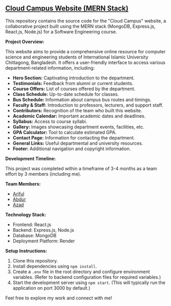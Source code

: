 ## [Cloud Campus Website (MERN Stack)](https://cloud-campus.onrender.com/)

This repository contains the source code for the "Cloud Campus" website, a collaborative project built using the MERN stack (MongoDB, Express.js, React.js, Node.js) for a Software Engineering course. 

**Project Overview:**

This website aims to provide a comprehensive online resource for computer science and engineering students of International Islamic University Chittagong, Bangladesh. It offers a user-friendly interface to access various department-related information, including:

* **Hero Section:** Captivating introduction to the department.
* **Testimonials:** Feedback from alumni or current students.
* **Course Offers:** List of courses offered by the department.
* **Class Schedule:** Up-to-date schedule for classes.
* **Bus Schedule:** Information about campus bus routes and timings.
* **Faculty & Staff:** Introduction to professors, lecturers, and support staff.
* **Contributors:** Recognition of the team who built this website.
* **Academic Calendar:** Important academic dates and deadlines.
* **Syllabus:** Access to course syllabi.
* **Gallery:** Images showcasing department events, facilities, etc.
* **GPA Calculator:** Tool to calculate estimated GPA.
* **Contact Page:** Information for contacting the department.
* **General Links:** Useful departmental and university resources.
* **Footer:** Additional navigation and copyright information.

**Development Timeline:**

This project was completed within a timeframe of 3-4 months as a team effort by 3 members (including me).

**Team Members:**

* [Ariful](https://github.com/ariful213026)
* [Abdur](https://github.com/abdur65)
* [Azad](https://github.com/azad12614)

**Technology Stack:**

* Frontend: React.js
* Backend: Express.js, Node.js
* Database: MongoDB
* Deployment Platform: Render

**Setup Instructions:**

1. Clone this repository.
2. Install dependencies using `npm install`.
3. Create a `.env` file in the root directory and configure environment variables. (Refer to backend configuration files for required variables.)
4. Start the development server using `npm start`. (This will typically run the application on port 3000 by default.)

Feel free to explore my work and connect with me!
